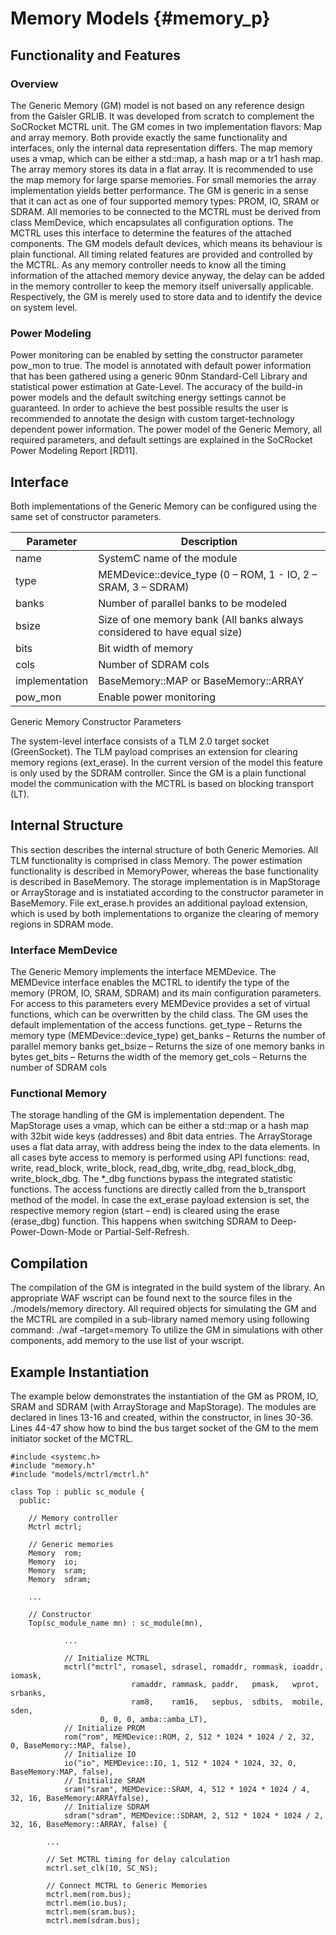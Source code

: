 Memory Models {#memory_p} 
=========================

##   Functionality and Features

### Overview

The Generic Memory (GM) model is not based on any reference design from the Gaisler GRLIB. It was developed from
scratch to complement the SoCRocket MCTRL unit.  The GM comes in two implementation flavors: Map
and array memory. Both provide exactly the same functionality and interfaces, only the internal data representation
differs. The map memory uses a vmap, which can be either a std::map, a hash map or a tr1 hash
map. The array memory stores its data in a flat array. It is recommended to use the map memory for large sparse
memories. For small memories the array implementation yields better performance.  The GM is generic in a sense
that it can act as one of four supported memory types: PROM, IO, SRAM or SDRAM. All memories to be connected to
the MCTRL must be derived from class MemDevice, which encapsulates all configuration options. The MCTRL uses
this interface to determine the features of the attached components.  The GM models default devices, which means
its behaviour is plain functional. All timing related features are provided and controlled by the MCTRL. As any
memory controller needs to know all the timing information of the attached memory device anyway, the delay can be
added in the memory controller to keep the memory itself universally applicable. Respectively, the GM is merely
used to store data and to identify the device on system level.

### Power Modeling

Power monitoring can be enabled by setting the constructor parameter pow_mon to true. The model is annotated with
default power information that has been gathered using a generic 90nm Standard-Cell Library and statistical power
estimation at Gate-Level.  The accuracy of the build-in power models and the default switching energy settings
cannot be guaranteed. In order to achieve the best possible results the user is recommended to annotate the design
with custom target-technology dependent power information.  The power model of the Generic Memory, all required
parameters, and default settings are explained in the SoCRocket Power Modeling Report [RD11].

##   Interface

Both implementations of the Generic Memory can be configured using the same set of constructor parameters.

| Parameter      | Description                                                              |
| -------------- | ------------------------------------------------------------------------ |
| name           | SystemC name of the module                                               |
| type           | MEMDevice::device_type (0 – ROM, 1 - IO, 2 – SRAM, 3 – SDRAM)            |
| banks          |  Number of parallel banks to be modeled                                  |
| bsize          | Size of one memory bank (All banks always considered to have equal size) |
| bits           | Bit width of memory                                                      |
| cols           | Number of SDRAM cols                                                     |
| implementation | BaseMemory::MAP or BaseMemory::ARRAY                                     |
| pow_mon        | Enable power monitoring                                                  |
Generic Memory Constructor Parameters

The system-level interface consists of a TLM 2.0 target socket (GreenSocket). The TLM payload comprises an
extension for clearing memory regions (ext_erase). In the current version of the model this feature is only used
by the SDRAM controller.  Since the GM is a plain functional model the communication with the MCTRL is based on
blocking transport (LT).

##   Internal Structure

This section describes the internal structure of both Generic Memories. All TLM
functionality is comprised in class Memory. The power estimation functionality is described in MemoryPower, whereas
the base functionality is described in BaseMemory. The storage implementation is in MapStorage or ArrayStorage and
is instatiated according to the constructor parameter in BaseMemory. File ext_erase.h provides an additional
payload extension, which is used by both implementations to organize the clearing of memory regions in SDRAM mode.

### Interface MemDevice

The Generic Memory implements the interface MEMDevice. The MEMDevice interface enables the MCTRL to identify the
type of the memory (PROM, IO, SRAM, SDRAM) and its main configuration parameters. For access to this parameters
every MEMDevice provides a set of virtual functions, which can be overwritten by the child class. The GM uses the
default implementation of the access functions.  get_type  – Returns the memory type (MEMDevice::device_type)
get_banks   – Returns the number of parallel memory banks get_bsize   – Returns the size of one memory banks
in bytes get_bits  – Returns the width of the memory get_cols  – Returns the number of SDRAM cols

### Functional Memory

The storage handling of the GM is implementation dependent. The MapStorage uses a vmap, which can be either a
std::map or a hash map with 32bit wide keys (addresses) and 8bit data entries. The ArrayStorage uses a flat data
array, with address being the index to the data elements. In all cases byte access to memory is performed using
API functions: read, write, read_block, write_block, read_dbg, write_dbg, read_block_dbg, write_block_dbg. The 
*_dbg functions bypass the integrated statistic functions. The access functions are directly called from the 
b_transport method of the model. In case the ext_erase payload extension is set, the respective memory region 
(start – end) is cleared using the erase (erase_dbg) function. This happens when switching SDRAM to 
Deep-Power-Down-Mode or Partial-Self-Refresh.

## Compilation

The compilation of the GM is integrated in the build system of the library. An appropriate WAF wscript can be
found next to the source files in the ./models/memory directory.  All required objects for simulating the GM and
the MCTRL are compiled in a sub-library named memory using following command: ./waf –target=memory To utilize
the GM in simulations with other components, add memory to the use list of your wscript.

## Example Instantiation

The example below demonstrates the instantiation of the GM as PROM, IO, SRAM and SDRAM (with ArrayStorage and
MapStorage). The modules are declared in lines 13-16 and created, within the constructor, in lines 30-36. Lines
44-47 show how to bind the bus target socket of the GM to the mem initiator socket of the MCTRL.
 
    #include <systemc.h>
    #include "memory.h"
    #include "models/mctrl/mctrl.h"
    
    class Top : public sc_module {
      public:
     
        // Memory controller 
        Mctrl mctrl;
     
        // Generic memories
        Memory  rom;
        Memory  io;
        Memory  sram;
        Memory  sdram;
     
        ...
     
        // Constructor
        Top(sc_module_name mn) : sc_module(mn),
     
                ...
     
                // Initialize MCTRL
                mctrl("mctrl", romasel, sdrasel, romaddr, rommask, ioaddr, iomask,
                               ramaddr, rammask, paddr,   pmask,   wprot,  srbanks,
                               ram8,    ram16,   sepbus,  sdbits,  mobile, sden, 
                        0, 0, 0, amba::amba_LT),
                // Initialize PROM
                rom("rom", MEMDevice::ROM, 2, 512 * 1024 * 1024 / 2, 32, 0, BaseMemory::MAP, false),
                // Initialize IO
                io("io", MEMDevice::IO, 1, 512 * 1024 * 1024, 32, 0, BaseMemory:MAP, false),
                // Initialize SRAM
                sram("sram", MEMDevice::SRAM, 4, 512 * 1024 * 1024 / 4, 32, 16, BaseMemory:ARRAYfalse),
                // Initialize SDRAM
                sdram("sdram", MEMDevice::SDRAM, 2, 512 * 1024 * 1024 / 2, 32, 16, BaseMemory::ARRAY, false) {
     
            ...
     
            // Set MCTRL timing for delay calculation
            mctrl.set_clk(10, SC_NS);
     
            // Connect MCTRL to Generic Memories
            mctrl.mem(rom.bus);
            mctrl.mem(io.bus);
            mctrl.mem(sram.bus);
            mctrl.mem(sdram.bus);

